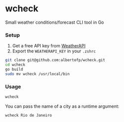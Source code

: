 # wcheck
Small weather conditions/forecast CLI tool in Go

### Setup
1. Get a free API key from [WeatherAPI](https://www.weatherapi.com/)
2. Export the ```WEATHERAPI_KEY``` in your ```.zshrc```

```bash
git clone git@github.com:albertofp/wcheck.git
cd wcheck
go build
sudo mv wcheck /usr/local/bin
```

### Usage

```bash
wcheck
```
You can pass the name of a city as a runtime argument:

```bash
wcheck Rio de Janeiro
```



